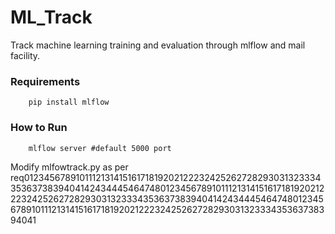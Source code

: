 # ML_Track
Track machine learning training and evaluation through mlflow and mail facility.

### Requirements
        pip install mlflow
       
       
### How to Run
        mlflow server #default 5000 port
        
        
Modify mlfowtrack.py as per req0123456789101112131415161718192021222324252627282930313233343536373839404142434445464748012345678910111213141516171819202122232425262728293031323334353637383940414243444546474801234567891011121314151617181920212223242526272829303132333435363738394041